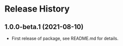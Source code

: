 # Release History

## 1.0.0-beta.1 (2021-08-10)

- First release of package, see README.md for details.
